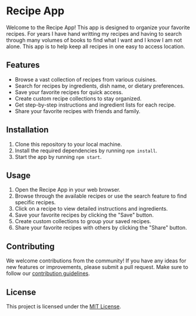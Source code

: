 # Recipe App

Welcome to the Recipe App! This app is designed to organize your favorite recipes. For years I have hand writting my recipes and having to search through many volumes of books to find what I want and I know I am not alone. This app is to help keep all recipes in one easy to access location.

## Features

- Browse a vast collection of recipes from various cuisines.
- Search for recipes by ingredients, dish name, or dietary preferences.
- Save your favorite recipes for quick access.
- Create custom recipe collections to stay organized.
- Get step-by-step instructions and ingredient lists for each recipe.
- Share your favorite recipes with friends and family.

## Installation

1. Clone this repository to your local machine.
2. Install the required dependencies by running `npm install`.
3. Start the app by running `npm start`.

## Usage

1. Open the Recipe App in your web browser.
2. Browse through the available recipes or use the search feature to find specific recipes.
3. Click on a recipe to view detailed instructions and ingredients.
4. Save your favorite recipes by clicking the "Save" button.
5. Create custom collections to group your saved recipes.
6. Share your favorite recipes with others by clicking the "Share" button.

## Contributing

We welcome contributions from the community! If you have any ideas for new features or improvements, please submit a pull request. Make sure to follow our [contribution guidelines](CONTRIBUTING.md).

## License

This project is licensed under the [MIT License](LICENSE).
